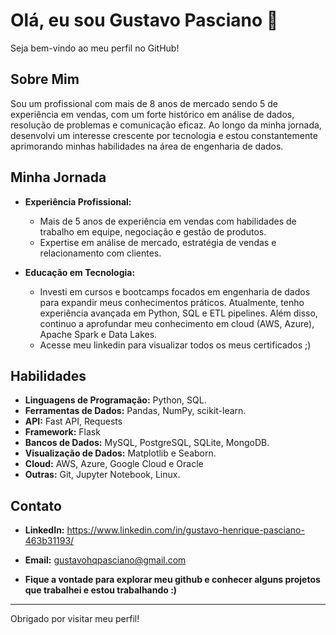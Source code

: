 # Olá, eu sou Gustavo Pasciano 👋

Seja bem-vindo ao meu perfil no GitHub!

## Sobre Mim

Sou um profissional com mais de 8 anos de mercado sendo 5 de experiência em vendas, com um forte histórico em análise de dados, resolução de problemas e comunicação eficaz. Ao longo da minha jornada, desenvolvi um interesse crescente por tecnologia e estou constantemente aprimorando minhas habilidades na área de engenharia de dados.

## Minha Jornada

- **Experiência Profissional:**
  - Mais de 5 anos de experiência em vendas com habilidades de trabalho em equipe, negociação e gestão de produtos.
  - Expertise em análise de mercado, estratégia de vendas e relacionamento com clientes.

- **Educação em Tecnologia:**
  - Investi em cursos e bootcamps focados em engenharia de dados para expandir meus conhecimentos práticos. Atualmente, tenho experiência avançada em Python, SQL e ETL pipelines. Além disso, continuo a aprofundar meu conhecimento em cloud (AWS, Azure), Apache Spark e Data Lakes.
  - Acesse meu linkedin para visualizar todos os meus certificados ;)



## Habilidades

- **Linguagens de Programação:** Python, SQL.
- **Ferramentas de Dados:**  Pandas, NumPy, scikit-learn.
- **API:** Fast API, Requests
- **Framework:** Flask
- **Bancos de Dados:** MySQL, PostgreSQL, SQLite, MongoDB.
- **Visualização de Dados:** Matplotlib e Seaborn.
- **Cloud:** AWS, Azure, Google Cloud e Oracle
- **Outras:** Git, Jupyter Notebook, Linux.

## Contato

- **LinkedIn:** https://www.linkedin.com/in/gustavo-henrique-pasciano-463b31193/
- **Email:** gustavohqpasciano@gmail.com

- **Fique a vontade para explorar meu github e conhecer alguns projetos que trabalhei e estou trabalhando :)**



---

Obrigado por visitar meu perfil!
